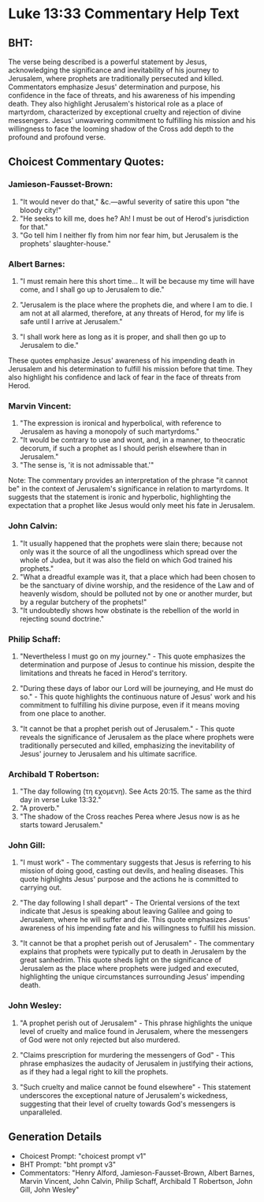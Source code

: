 # Luke 13:33 Commentary Help Text

## BHT:
The verse being described is a powerful statement by Jesus, acknowledging the significance and inevitability of his journey to Jerusalem, where prophets are traditionally persecuted and killed. Commentators emphasize Jesus' determination and purpose, his confidence in the face of threats, and his awareness of his impending death. They also highlight Jerusalem's historical role as a place of martyrdom, characterized by exceptional cruelty and rejection of divine messengers. Jesus' unwavering commitment to fulfilling his mission and his willingness to face the looming shadow of the Cross add depth to the profound and profound verse.

## Choicest Commentary Quotes:
### Jamieson-Fausset-Brown:
1. "It would never do that," &c.—awful severity of satire this upon "the bloody city!"
2. "He seeks to kill me, does he? Ah! I must be out of Herod's jurisdiction for that."
3. "Go tell him I neither fly from him nor fear him, but Jerusalem is the prophets' slaughter-house."

### Albert Barnes:
1. "I must remain here this short time... It will be because my time will have come, and I shall go up to Jerusalem to die." 

2. "Jerusalem is the place where the prophets die, and where I am to die. I am not at all alarmed, therefore, at any threats of Herod, for my life is safe until I arrive at Jerusalem."

3. "I shall work here as long as it is proper, and shall then go up to Jerusalem to die."

These quotes emphasize Jesus' awareness of his impending death in Jerusalem and his determination to fulfill his mission before that time. They also highlight his confidence and lack of fear in the face of threats from Herod.

### Marvin Vincent:
1. "The expression is ironical and hyperbolical, with reference to Jerusalem as having a monopoly of such martyrdoms."
2. "It would be contrary to use and wont, and, in a manner, to theocratic decorum, if such a prophet as I should perish elsewhere than in Jerusalem."
3. "The sense is, 'it is not admissable that.'"

Note: The commentary provides an interpretation of the phrase "it cannot be" in the context of Jerusalem's significance in relation to martyrdoms. It suggests that the statement is ironic and hyperbolic, highlighting the expectation that a prophet like Jesus would only meet his fate in Jerusalem.

### John Calvin:
1. "It usually happened that the prophets were slain there; because not only was it the source of all the ungodliness which spread over the whole of Judea, but it was also the field on which God trained his prophets."
2. "What a dreadful example was it, that a place which had been chosen to be the sanctuary of divine worship, and the residence of the Law and of heavenly wisdom, should be polluted not by one or another murder, but by a regular butchery of the prophets!"
3. "It undoubtedly shows how obstinate is the rebellion of the world in rejecting sound doctrine."

### Philip Schaff:
1. "Nevertheless I must go on my journey." - This quote emphasizes the determination and purpose of Jesus to continue his mission, despite the limitations and threats he faced in Herod's territory.

2. "During these days of labor our Lord will be journeying, and He must do so." - This quote highlights the continuous nature of Jesus' work and his commitment to fulfilling his divine purpose, even if it means moving from one place to another.

3. "It cannot be that a prophet perish out of Jerusalem." - This quote reveals the significance of Jerusalem as the place where prophets were traditionally persecuted and killed, emphasizing the inevitability of Jesus' journey to Jerusalem and his ultimate sacrifice.

### Archibald T Robertson:
1. "The day following (τη εχομενη). See Acts 20:15. The same as the third day in verse Luke 13:32." 
2. "A proverb." 
3. "The shadow of the Cross reaches Perea where Jesus now is as he starts toward Jerusalem."

### John Gill:
1. "I must work" - The commentary suggests that Jesus is referring to his mission of doing good, casting out devils, and healing diseases. This quote highlights Jesus' purpose and the actions he is committed to carrying out.

2. "The day following I shall depart" - The Oriental versions of the text indicate that Jesus is speaking about leaving Galilee and going to Jerusalem, where he will suffer and die. This quote emphasizes Jesus' awareness of his impending fate and his willingness to fulfill his mission.

3. "It cannot be that a prophet perish out of Jerusalem" - The commentary explains that prophets were typically put to death in Jerusalem by the great sanhedrim. This quote sheds light on the significance of Jerusalem as the place where prophets were judged and executed, highlighting the unique circumstances surrounding Jesus' impending death.

### John Wesley:
1. "A prophet perish out of Jerusalem" - This phrase highlights the unique level of cruelty and malice found in Jerusalem, where the messengers of God were not only rejected but also murdered. 

2. "Claims prescription for murdering the messengers of God" - This phrase emphasizes the audacity of Jerusalem in justifying their actions, as if they had a legal right to kill the prophets. 

3. "Such cruelty and malice cannot be found elsewhere" - This statement underscores the exceptional nature of Jerusalem's wickedness, suggesting that their level of cruelty towards God's messengers is unparalleled.


## Generation Details
- Choicest Prompt: "choicest prompt v1"
- BHT Prompt: "bht prompt v3"
- Commentators: "Henry Alford, Jamieson-Fausset-Brown, Albert Barnes, Marvin Vincent, John Calvin, Philip Schaff, Archibald T Robertson, John Gill, John Wesley"
